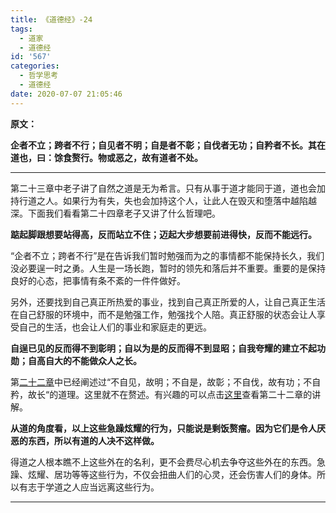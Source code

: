 ```yaml
---
title: 《道德经》-24
tags:
  - 道家
  - 道德经
id: '567'
categories:
  - 哲学思考
  - 道德经
date: 2020-07-07 21:05:46
---
```


**原文：**

**企者不立；跨者不行；自见者不明；自是者不彰；自伐者无功；自矜者不长。其在道也，曰：馀食赘行。物或恶之，故有道者不处。**
<!-- more -->
* * *

第二十三章中老子讲了自然之道是无为希言。只有从事于道才能同于道，道也会加持行道之人。如果行为有失，失也会加持这个人，让此人在毁灭和堕落中越陷越深。下面我们看看第二十四章老子又讲了什么哲理吧。

**踮起脚跟想要站得高，反而站立不住；迈起大步想要前进得快，反而不能远行。**

“企者不立；跨者不行”是在告诉我们暂时勉强而为之的事情都不能保持长久，我们没必要逞一时之勇。人生是一场长跑，暂时的领先和落后并不重要。重要的是保持良好的心态，把事情有条不紊的一件件做好。

另外，还要找到自己真正所热爱的事业，找到自己真正所爱的人，让自己真正生活在自己舒服的环境中，而不是勉强工作，勉强找个人陪。真正舒服的状态会让人享受自己的生活，也会让人们的事业和家庭走的更远。

**自逞已见的反而得不到彰明；自以为是的反而得不到显昭；自我夸耀的建立不起功勋；自高自大的不能做众人之长。**

第[二十二章](https://shileilei.com/《道德经》-22-2/)中已经阐述过“不自见，故明；不自是，故彰；不自伐，故有功；不自矜，故长“的道理。这里就不在赘述。有兴趣的可以点击[这里](https://shileilei.com/《道德经》-22-2/)查看第二十二章的讲解。

**从道的角度看，以上这些急躁炫耀的行为，只能说是剩饭赘瘤。因为它们是令人厌恶的东西，所以有道的人决不这样做。**

得道之人根本瞧不上这些外在的名利，更不会费尽心机去争夺这些外在的东西。急躁、炫耀、居功等等这些行为，不仅会扭曲人们的心灵，还会伤害人们的身体。所以有志于学道之人应当远离这些行为。

* * *

